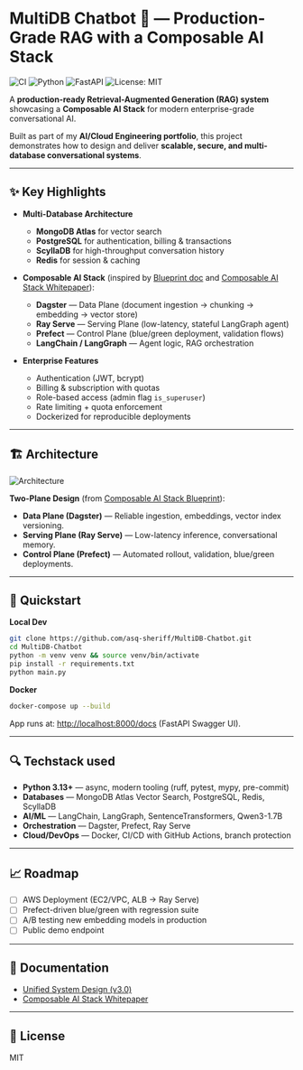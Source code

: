 # MultiDB Chatbot 🤖 — Production-Grade RAG with a Composable AI Stack

![CI](https://github.com/asq-sheriff/MultiDB-Chatbot/actions/workflows/ci.yml/badge.svg)
![Python](https://img.shields.io/badge/Python-3.13-blue)
![FastAPI](https://img.shields.io/badge/FastAPI-0.104+-green)
![License: MIT](https://img.shields.io/badge/License-MIT-yellow)

A **production-ready Retrieval-Augmented Generation (RAG) system** showcasing a **Composable AI Stack** for modern enterprise-grade conversational AI.  

Built as part of my **AI/Cloud Engineering portfolio**, this project demonstrates how to design and deliver **scalable, secure, and multi-database conversational systems**.

---

## ✨ Key Highlights

- **Multi-Database Architecture**  
  - **MongoDB Atlas** for vector search  
  - **PostgreSQL** for authentication, billing & transactions  
  - **ScyllaDB** for high-throughput conversation history  
  - **Redis** for session & caching  

- **Composable AI Stack** (inspired by [Blueprint doc](/docs/multidb_rag_chatbot_v3.0.md) and [Composable AI Stack Whitepaper](/docs/Composable_AI_Stack_Blueprint.pdf)):  
  - **Dagster** — Data Plane (document ingestion → chunking → embedding → vector store)  
  - **Ray Serve** — Serving Plane (low-latency, stateful LangGraph agent)  
  - **Prefect** — Control Plane (blue/green deployment, validation flows)  
  - **LangChain / LangGraph** — Agent logic, RAG orchestration  

- **Enterprise Features**  
  - Authentication (JWT, bcrypt)  
  - Billing & subscription with quotas  
  - Role-based access (admin flag `is_superuser`)  
  - Rate limiting + quota enforcement  
  - Dockerized for reproducible deployments  

---

## 🏗 Architecture

![Architecture](docs/images/architecture.png)

**Two-Plane Design** (from [Composable AI Stack Blueprint](/docs/Composable_AI_Stack_Blueprint.pdf)):  
- **Data Plane (Dagster)** — Reliable ingestion, embeddings, vector index versioning.  
- **Serving Plane (Ray Serve)** — Low-latency inference, conversational memory.  
- **Control Plane (Prefect)** — Automated rollout, validation, blue/green deployments.  

---

## 🚀 Quickstart

**Local Dev**
```bash
git clone https://github.com/asq-sheriff/MultiDB-Chatbot.git
cd MultiDB-Chatbot
python -m venv venv && source venv/bin/activate
pip install -r requirements.txt
python main.py
```

**Docker**
```bash
docker-compose up --build
```

App runs at: [http://localhost:8000/docs](http://localhost:8000/docs) (FastAPI Swagger UI).

---

## 🔍 Techstack used

- **Python 3.13+** — async, modern tooling (ruff, pytest, mypy, pre-commit)  
- **Databases** — MongoDB Atlas Vector Search, PostgreSQL, Redis, ScyllaDB  
- **AI/ML** — LangChain, LangGraph, SentenceTransformers, Qwen3-1.7B  
- **Orchestration** — Dagster, Prefect, Ray Serve  
- **Cloud/DevOps** — Docker, CI/CD with GitHub Actions, branch protection  

---

## 📈 Roadmap

- [ ] AWS Deployment (EC2/VPC, ALB → Ray Serve)  
- [ ] Prefect-driven blue/green with regression suite  
- [ ] A/B testing new embedding models in production  
- [ ] Public demo endpoint  

---

## 📄 Documentation

- [Unified System Design (v3.0)](/docs/multidb_rag_chatbot_v3.0.md)  
- [Composable AI Stack Whitepaper](/docs/Composable_AI_Stack_Blueprint.pdf)  

---

## 📜 License
MIT
